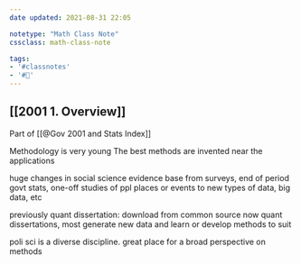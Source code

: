 ```yaml
---
date updated: 2021-08-31 22:05

notetype: "Math Class Note"
cssclass: math-class-note

tags: 
- '#classnotes'
- '#🚧'
---
```


## [[2001 1. Overview]]
Part of [[@Gov 2001 and Stats Index]]


Methodology is very young 
The best methods are invented near the applications

huge changes in social science evidence base
from surveys, end of period govt stats, one-off studies of ppl places or events
to new types of data, big data, etc

previously quant dissertation: download from common source
now quant dissertations, most generate new data and learn or develop methods to suit

poli sci is a diverse discipline. great place for a broad perspective on methods



